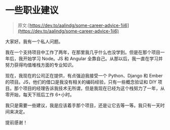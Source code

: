 # 一些职业建议

> 原文:[https://dev.to/aalindg/some-career-advice-1ii6](https://dev.to/aalindg/some-career-advice-1ii6)

大家好。我有一个私人问题。

我在一个支持项目中工作了两年，在那里我几乎什么也没学到。但是在那个项目一年后，我开始学习 Node。JS 和 Angular 全靠自己。从那以后，我一直在学习并努力获得均值堆栈方面的专业知识。

现在，我现在的公司正在提供，有点强迫我接受一个 Python、Django 和 Ember 的项目。JS，他们的借口是我没有相关的编码经验，只有一些概念验证和 DIY 项目。那个项目的经理告诉我技术无所谓，但是我现在已经为这个栈努力了一年，从零开始，每天下班后工作 6+小时。

我只是需要一些建议，我是应该着手那个项目，还是让它去等一等。我只有一天时间来决定。

提前感谢！